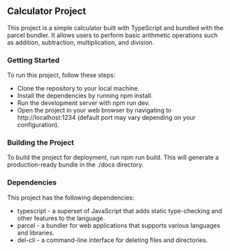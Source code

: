 ## Calculator Project 

This project is a simple calculator built with TypeScript and bundled with the parcel bundler. It allows users to perform basic arithmetic operations such as addition, subtraction, multiplication, and division.

### Getting Started
To run this project, follow these steps:

* Clone the repository to your local machine.
* Install the dependencies by running npm install.
* Run the development server with npm run dev.
* Open the project in your web browser by navigating to http://localhost:1234 (default port may vary depending on your configuration).

### Building the Project
To build the project for deployment, run npm run build. This will generate a production-ready bundle in the ./docs directory.

### Dependencies
This project has the following dependencies:

* typescript - a superset of JavaScript that adds static type-checking and other features to the language.
* parcel - a bundler for web applications that supports various languages and libraries.
* del-cli - a command-line interface for deleting files and directories.

